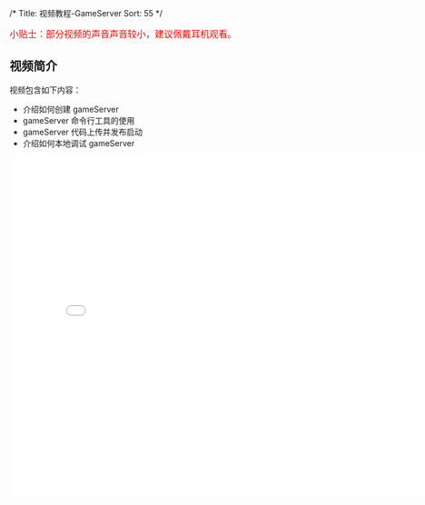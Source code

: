 /*
Title: 视频教程-GameServer
Sort: 55
*/  

<font color=red size=3>小贴士：部分视频的声音声音较小，建议佩戴耳机观看。</font>


## 视频简介

视频包含如下内容：

- 介绍如何创建 gameServer
- gameServer 命令行工具的使用
- gameServer 代码上传并发布启动
- 介绍如何本地调试 gameServer

<div style="text-align: center">

<iframe style="width: 800px;height: 600px;" src="//player.bilibili.com/player.html?aid=25356968&cid=43880730&page=1" scrolling="no" border="0" frameborder="no" framespacing="0" allowfullscreen="true"> </iframe>

</div>

